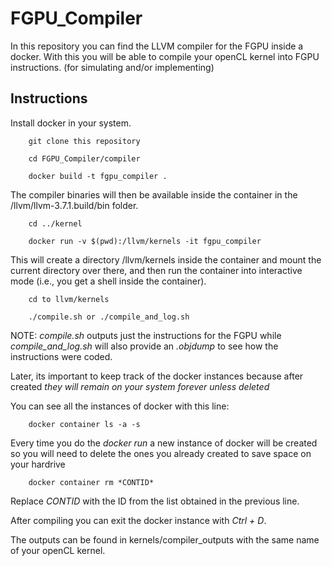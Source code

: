 # FGPU_Compiler

In this repository you can find the LLVM compiler for the FGPU inside a docker. With this you will be able to compile your openCL kernel into FGPU instructions. (for simulating and/or implementing)


## Instructions
Install docker in your system.

        git clone this repository

        cd FGPU_Compiler/compiler

        docker build -t fgpu_compiler .

The compiler binaries will then be available inside the container in the /llvm/llvm-3.7.1.build/bin folder.

        cd ../kernel

        docker run -v $(pwd):/llvm/kernels -it fgpu_compiler 

This will create a directory /llvm/kernels inside the container and mount the current directory over there, and then run the container into interactive mode (i.e., you get a shell inside the container).

        cd to llvm/kernels

        ./compile.sh or ./compile_and_log.sh 

NOTE: *compile.sh* outputs just the instructions for the FGPU while *compile_and_log.sh* will also provide an _.objdump_ to see how the instructions were coded. 

Later, its important to keep track of the docker instances because after created *they will remain on your system forever unless deleted*

You can see all the instances of docker with this line:

        docker container ls -a -s

Every time you do the *docker run* a new instance of docker will be created so you will need to  delete the ones you already created to save space on your hardrive

        docker container rm *CONTID*

Replace *CONTID* with the ID from the list obtained in the previous line.

After compiling you can exit the docker instance with _Ctrl + D_. 

The outputs can be found in kernels/compiler_outputs with the same name of your openCL kernel.


